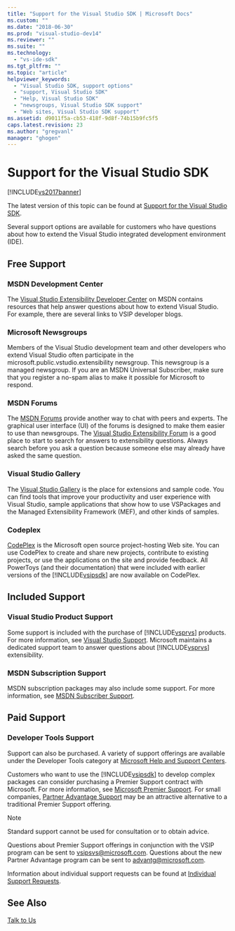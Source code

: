 ```yaml
---
title: "Support for the Visual Studio SDK | Microsoft Docs"
ms.custom: ""
ms.date: "2018-06-30"
ms.prod: "visual-studio-dev14"
ms.reviewer: ""
ms.suite: ""
ms.technology: 
  - "vs-ide-sdk"
ms.tgt_pltfrm: ""
ms.topic: "article"
helpviewer_keywords: 
  - "Visual Studio SDK, support options"
  - "support, Visual Studio SDK"
  - "Help, Visual Studio SDK"
  - "newsgroups, Visual Studio SDK support"
  - "Web sites, Visual Studio SDK support"
ms.assetid: d9011f5a-cb53-418f-9d8f-74b15b9fc5f5
caps.latest.revision: 23
ms.author: "gregvanl"
manager: "ghogen"
---
```

# Support for the Visual Studio SDK
[!INCLUDE[vs2017banner](../includes/vs2017banner.md)]

The latest version of this topic can be found at [Support for the Visual Studio SDK](https://docs.microsoft.com/visualstudio/extensibility/support-for-the-visual-studio-sdk).  
  
Several support options are available for customers who have questions about how to extend the Visual Studio integrated development environment (IDE).  
  
## Free Support  
  
### MSDN Development Center  
 The [Visual Studio Extensibility Developer Center](http://go.microsoft.com/fwlink/?LinkID=84381) on MSDN contains resources that help answer questions about how to extend Visual Studio. For example, there are several links to VSIP developer blogs.  
  
### Microsoft Newsgroups  
 Members of the Visual Studio development team and other developers who extend Visual Studio often participate in the microsoft.public.vstudio.extensibility newsgroup. This newsgroup is a managed newsgroup. If you are an MSDN Universal Subscriber, make sure that you register a no-spam alias to make it possible for Microsoft to respond.  
  
### MSDN Forums  
 The [MSDN Forums](http://go.microsoft.com/fwlink/?LinkID=76632) provide another way to chat with peers and experts. The graphical user interface (UI) of the forums is designed to make them easier to use than newsgroups. The [Visual Studio Extensibility Forum](http://go.microsoft.com/fwlink/?LinkID=121964) is a good place to start to search for answers to extensibility questions. Always search before you ask a question because someone else may already have asked the same question.  
  
### Visual Studio Gallery  
 The [Visual Studio Gallery](http://visualstudiogallery.msdn.microsoft.com/) is the place for extensions and sample code. You can find tools that improve your productivity and user experience with Visual Studio, sample applications that show how to use VSPackages and the Managed Extensibility Framework (MEF), and other kinds of samples.  
  
### Codeplex  
 [CodePlex](http://go.microsoft.com/fwlink/?LinkId=76627) is the Microsoft open source project-hosting Web site. You can use CodePlex to create and share new projects, contribute to existing projects, or use the applications on the site and provide feedback. All PowerToys (and their documentation) that were included with earlier versions of the [!INCLUDE[vsipsdk](../includes/vsipsdk-md.md)] are now available on CodePlex.  
  
## Included Support  
  
### Visual Studio Product Support  
 Some support is included with the purchase of [!INCLUDE[vsprvs](../includes/vsprvs-md.md)] products. For more information, see [Visual Studio Support](http://msdn.microsoft.com/vstudio/cc136615.aspx). Microsoft maintains a dedicated support team to answer questions about [!INCLUDE[vsprvs](../includes/vsprvs-md.md)] extensibility.  
  
### MSDN Subscription Support  
 MSDN subscription packages may also include some support. For more information, see [MSDN Subscriber Support](https://msdn.microsoft.com/subscriptions/aa718661.aspx).  
  
## Paid Support  
  
### Developer Tools Support  
 Support can also be purchased. A variety of support offerings are available under the Developer Tools category at [Microsoft Help and Support Centers](http://go.microsoft.com/fwlink/?LinkID=82383).  
  
 Customers who want to use the [!INCLUDE[vsipsdk](../includes/vsipsdk-md.md)] to develop complex packages can consider purchasing a Premier Support contract with Microsoft. For more information, see [Microsoft Premier Support](http://go.microsoft.com/fwlink/?LinkID=76660). For small companies, [Partner Advantage Support](http://www.microsoft.com/services/microsoftservices/srv_mspa.mspx) may be an attractive alternative to a traditional Premier Support offering.  
  
> [!NOTE]
>  Standard support cannot be used for consultation or to obtain advice.  
  
 Questions about Premier Support offerings in conjunction with the VSIP program can be sent to [vsipsvs@microsoft.com](mailto:vsipsvs@microsoft.com). Questions about the new Partner Advantage program can be sent to [advantg@microsoft.com](mailto:advantg@microsoft.com).  
  
 Information about individual support requests can be found at [Individual Support Requests](http://go.microsoft.com/fwlink/?LinkID=82385).  
  
## See Also  
 [Talk to Us](../ide/talk-to-us.md)

